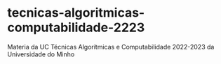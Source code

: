 # tecnicas-algoritmicas-computabilidade-2223
Materia da UC Técnicas Algorítmicas e Computabilidade 2022-2023 da Universidade do Minho
